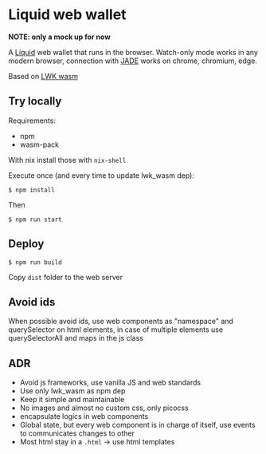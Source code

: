 
# Liquid web wallet

**NOTE: only a mock up for now**

A [Liquid](https://liquid.net) web wallet that runs in the browser.
Watch-only mode works in any modern browser, connection with [JADE](https://blockstream.com/jade/) works on chrome, chromium, edge.

Based on [LWK wasm](https://github.com/Blockstream/lwk/tree/master/lwk_wasm)



## Try locally

Requirements:

* npm
* wasm-pack

With nix install those with `nix-shell`

Execute once (and every time to update lwk_wasm dep):

```shell
$ npm install
```

Then

```shell
$ npm run start
```

## Deploy


```shell
$ npm run build
```

Copy `dist` folder to the web server

## Avoid ids

When possible avoid ids, use web components as "namespace" and querySelector on html elements, in case of multiple elements use querySelectorAll and maps in the js class

## ADR

- Avoid js frameworks, use vanilla JS and web standards
- Use only lwk_wasm as npm dep
- Keep it simple and maintainable
- No images and almost no custom css, only picocss
- encapsulate logics in web components
- Global state, but every web component is in charge of itself, use events to communicates changes to other
- Most html stay in a `.html` -> use html templates
